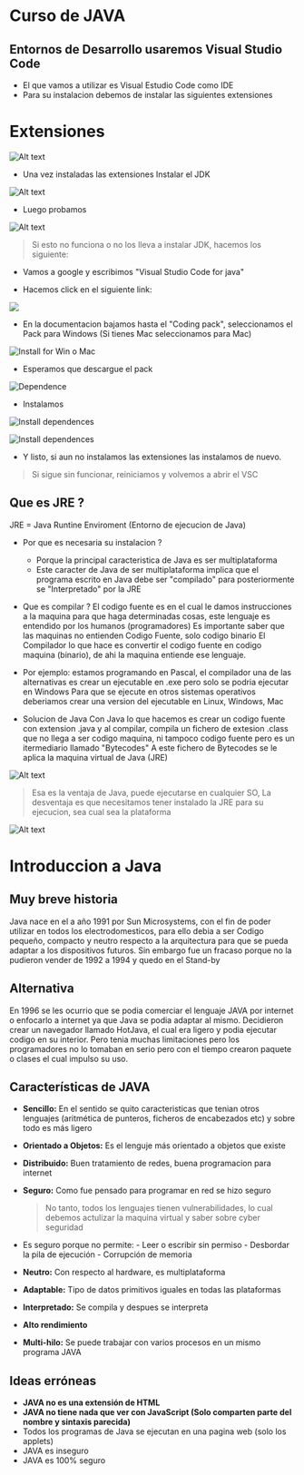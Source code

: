 # Curso de JAVA

## Entornos de Desarrollo usaremos Visual Studio Code

- El que vamos a utilizar es Visual Estudio Code como IDE
- Para su instalacion debemos de instalar las siguientes extensiones

# Extensiones
![Alt text](image-1.png)

- Una vez instaladas las extensiones Instalar el JDK
 
![Alt text](image-2.png)

- Luego probamos

![Alt text](image-3.png)

> Si esto no funciona o no los lleva a instalar JDK, hacemos los siguiente:

- Vamos a google y escribimos "Visual Studio Code for java"

- Hacemos click en el siguiente link:

![](image-5.png)

- En la documentacion bajamos hasta el "Coding pack", seleccionamos el Pack para Windows (Si tienes Mac seleccionamos para Mac)

![Install for Win o Mac](image-6.png)

- Esperamos que descargue el pack

![Dependence](image-7.png)

- Instalamos

![Install dependences](image-8.png)

![Install dependences](image-9.png)

- Y listo, si aun no instalamos las extensiones las instalamos de nuevo.
> Si sigue sin funcionar, reiniciamos y volvemos a abrir el VSC



## Que es JRE ?

JRE = Java Runtine Enviroment (Entorno de ejecucion de Java)

- Por que es necesaria su instalacion ?
    - Porque la principal caracteristica de Java es ser multiplataforma
    - Este caracter de Java de ser multiplataforma implica que el programa escrito en Java debe ser "compilado"
      para posteriormente se "Interpretado" por la JRE

- Que es compilar ?
El codigo fuente es en el cual le damos instrucciones a la maquina para que haga determinadas cosas, este lenguaje es entendido por los humanos (programadores)
Es importante saber que las maquinas no entienden Codigo Fuente, solo codigo binario
El Compilador lo que hace es convertir el codigo fuente en codigo maquina (binario), de ahi la maquina entiende ese lenguaje.

- Por ejemplo: estamos programando en Pascal, el compilador una de las alternativas es crear un ejecutable en .exe pero solo se podria ejecutar en Windows
    Para que se ejecute en otros sistemas operativos deberiamos crear una version del ejecutable en Linux, Windows, Mac

- Solucion de Java
Con Java lo que hacemos es crear un codigo fuente con extension .java y al compilar, compila un fichero de extesion .class que no llega a ser codigo maquina, ni tampoco codigo fuente pero es un itermediario llamado "Bytecodes"
A este fichero de Bytecodes se le aplica la maquina virtual de Java (JRE)

![Alt text](image.png)


> Esa es la ventaja de Java, puede ejecutarse en cualquier SO,
> La desventaja es que necesitamos tener instalado la JRE para su ejecucion, sea cual sea la plataforma

![Alt text](image-4.png)


# Introduccion a Java

## Muy breve historia

Java nace en el a año 1991 por Sun Microsystems, con el fin de poder utilizar en todos los electrodomesticos, para ello debia a ser Codigo pequeño, compacto y neutro respecto a la arquitectura para que se pueda adaptar a los dispositivos futuros.
Sin embargo fue un fracaso porque no la pudieron vender de 1992 a 1994 y quedo en el Stand-by

## Alternativa

En 1996 se les ocurrio que se podia comerciar el lenguaje JAVA por internet o enfocarlo a internet ya que Java se podia adaptar al mismo.
Decidieron crear un navegador llamado HotJava,  el cual era ligero y podia ejecutar codigo en su interior. 
Pero tenia muchas limitaciones pero los programadores no lo tomaban en serio pero con el tiempo crearon paquete o clases el cual impulso su uso.

## Características de JAVA

- **Sencillo:** En el sentido se quito caracteristicas que tenian otros lenguajes (aritmética de punteros, ficheros de encabezados etc) y sobre todo es más ligero

- **Orientado a Objetos:** Es el lenguje más orientado a objetos que existe
- **Distribuido:** Buen tratamiento de redes, buena programacion para internet
- **Seguro:** Como fue pensado para programar en red se hizo seguro
    > No tanto, todos los lenguajes tienen vulnerabilidades, lo cual debemos actulizar la maquina virtual y saber sobre cyber seguridad
- Es seguro porque no permite:
        - Leer o escribir sin permiso
        - Desbordar la pila de ejecución
        - Corrupción de memoria
- **Neutro:** Con respecto al hardware, es multiplataforma
- **Adaptable:** Tipo de datos primitivos iguales en todas las plataformas
- **Interpretado:** Se compila y despues se interpreta
- **Alto rendimiento** 
- **Multi-hilo:** Se puede trabajar con varios procesos en un mismo programa JAVA 

## Ideas erróneas
- **JAVA no es una extensión de HTML**
- **JAVA no tiene nada que ver con JavaScript (Solo comparten parte del nombre y sintaxis parecida)**
- Todos los programas de Java se ejecutan en una pagina web (solo los applets)
- JAVA es inseguro
- JAVA es 100% seguro






